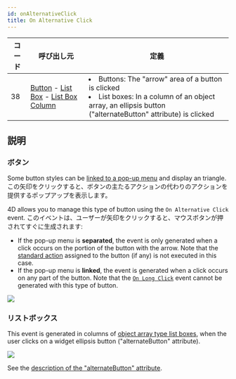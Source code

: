 ```yaml
---
id: onAlternativeClick
title: On Alternative Click
---
```


| コード | 呼び出し元                                                                                                                                                        | 定義                                                                                                                                                                        |
| --- | ------------------------------------------------------------------------------------------------------------------------------------------------------------ | ------------------------------------------------------------------------------------------------------------------------------------------------------------------------- |
| 38  | [Button](FormObjects/button_overview.md) - [List Box](FormObjects/listbox_overview.md) - [List Box Column](FormObjects/listbox_overview.md#list-box-columns) | <li>Buttons: The "arrow" area of a button is clicked</li><li>List boxes: In a column of an object array, an ellipsis button ("alternateButton" attribute) is clicked</li> |

## 説明

### ボタン

Some button styles can be [linked to a pop-up menu](FormObjects/properties_TextAndPicture.md#with-pop-up-menu) and display an triangle. この矢印をクリックすると、ボタンの主たるアクションの代わりのアクションを提供するポップアップを表示します。

4D allows you to manage this type of button using the `On Alternative Click` event. このイベントは、ユーザーが矢印をクリックすると、マウスボタンが押されてすぐに生成されます:

- If the pop-up menu is **separated**, the event is only generated when a click occurs on the portion of the button with the arrow. Note that the [standard action](https://doc.4d.com/4Dv19R7/4D/19-R7/Standard-actions.300-6013479.en.html) assigned to the button (if any) is not executed in this case.
- If the pop-up menu is **linked**, the event is generated when a click occurs on any part of the button. Note that the [`On Long Click`](onLongClick.md) event cannot be generated with this type of button.

![](../assets/en/Events/clickevents.png)

### リストボックス

This event is generated in columns of [object array type list boxes](FormObjects/listbox_overview.md#object-arrays-in-columns-4d-view-pro), when the user clicks on a widget ellipsis button ("alternateButton" attribute).

![](../assets/en/FormObjects/listbox_column_objectArray_alternateButton.png)

See the [description of the "alternateButton" attribute](FormObjects/listbox_overview.md#alternatebutton).
